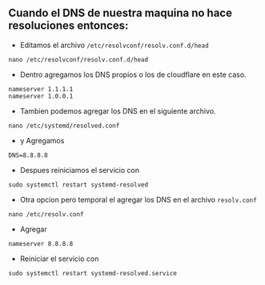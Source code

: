 ## Cuando el DNS de nuestra maquina no hace resoluciones entonces:
- Editamos el archivo `/etc/resolvconf/resolv.conf.d/head`

```
nano /etc/resolvconf/resolv.conf.d/head
```
- Dentro agregamos los DNS propios o los de cloudflare en este caso.

```
nameserver 1.1.1.1
nameserver 1.0.0.1
```
- Tambien podemos agregar los DNS en el siguiente archivo.

```
nano /etc/systemd/resolved.conf
```
- y Agregamos

```
DNS=8.8.8.8
```
- Despues reiniciamos el servicio con

```
sudo systemctl restart systemd-resolved
```
- Otra opcion pero temporal el agregar los DNS en el archivo `resolv.conf`

```
nano /etc/resolv.conf
```
- Agregar

```
nameserver 8.8.8.8
```
- Reiniciar el servicio con

```
sudo systemctl restart systemd-resolved.service
```
